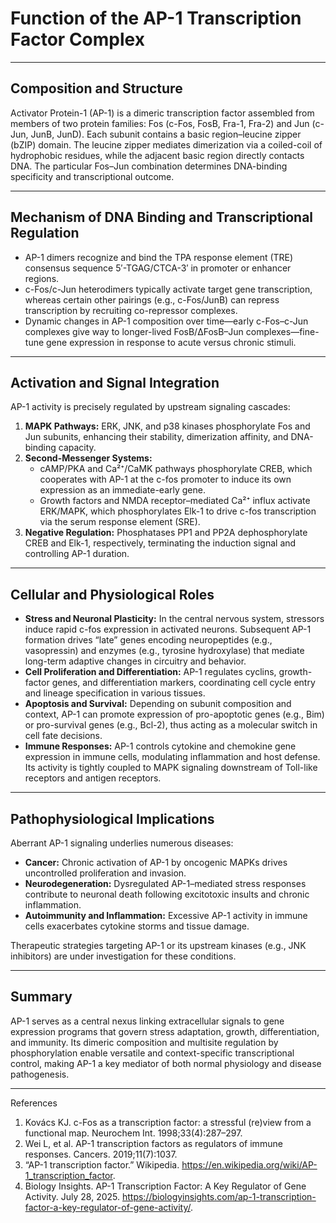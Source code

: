 # Function of the AP-1 Transcription Factor Complex

---

## Composition and Structure

Activator Protein-1 (AP-1) is a dimeric transcription factor assembled from members of two protein families: Fos (c-Fos, FosB, Fra-1, Fra-2) and Jun (c-Jun, JunB, JunD). Each subunit contains a basic region–leucine zipper (bZIP) domain. The leucine zipper mediates dimerization via a coiled-coil of hydrophobic residues, while the adjacent basic region directly contacts DNA. The particular Fos–Jun combination determines DNA-binding specificity and transcriptional outcome.

---

## Mechanism of DNA Binding and Transcriptional Regulation

- AP-1 dimers recognize and bind the TPA response element (TRE) consensus sequence 5′-TGAG/CTCA-3′ in promoter or enhancer regions.
- c-Fos/c-Jun heterodimers typically activate target gene transcription, whereas certain other pairings (e.g., c-Fos/JunB) can repress transcription by recruiting co-repressor complexes.
- Dynamic changes in AP-1 composition over time—early c-Fos–c-Jun complexes give way to longer-lived FosB/ΔFosB–Jun complexes—fine-tune gene expression in response to acute versus chronic stimuli.

---

## Activation and Signal Integration

AP-1 activity is precisely regulated by upstream signaling cascades:

1. **MAPK Pathways:** ERK, JNK, and p38 kinases phosphorylate Fos and Jun subunits, enhancing their stability, dimerization affinity, and DNA-binding capacity.
2. **Second-Messenger Systems:**
    - cAMP/PKA and Ca²⁺/CaMK pathways phosphorylate CREB, which cooperates with AP-1 at the c-fos promoter to induce its own expression as an immediate-early gene.
    - Growth factors and NMDA receptor–mediated Ca²⁺ influx activate ERK/MAPK, which phosphorylates Elk-1 to drive c-fos transcription via the serum response element (SRE).
3. **Negative Regulation:** Phosphatases PP1 and PP2A dephosphorylate CREB and Elk-1, respectively, terminating the induction signal and controlling AP-1 duration.

---

## Cellular and Physiological Roles

- **Stress and Neuronal Plasticity:** In the central nervous system, stressors induce rapid c-fos expression in activated neurons. Subsequent AP-1 formation drives “late” genes encoding neuropeptides (e.g., vasopressin) and enzymes (e.g., tyrosine hydroxylase) that mediate long-term adaptive changes in circuitry and behavior.
- **Cell Proliferation and Differentiation:** AP-1 regulates cyclins, growth-factor genes, and differentiation markers, coordinating cell cycle entry and lineage specification in various tissues.
- **Apoptosis and Survival:** Depending on subunit composition and context, AP-1 can promote expression of pro-apoptotic genes (e.g., Bim) or pro-survival genes (e.g., Bcl-2), thus acting as a molecular switch in cell fate decisions.
- **Immune Responses:** AP-1 controls cytokine and chemokine gene expression in immune cells, modulating inflammation and host defense. Its activity is tightly coupled to MAPK signaling downstream of Toll-like receptors and antigen receptors.

---

## Pathophysiological Implications

Aberrant AP-1 signaling underlies numerous diseases:

- **Cancer:** Chronic activation of AP-1 by oncogenic MAPKs drives uncontrolled proliferation and invasion.
- **Neurodegeneration:** Dysregulated AP-1–mediated stress responses contribute to neuronal death following excitotoxic insults and chronic inflammation.
- **Autoimmunity and Inflammation:** Excessive AP-1 activity in immune cells exacerbates cytokine storms and tissue damage.

Therapeutic strategies targeting AP-1 or its upstream kinases (e.g., JNK inhibitors) are under investigation for these conditions.

---

## Summary

AP-1 serves as a central nexus linking extracellular signals to gene expression programs that govern stress adaptation, growth, differentiation, and immunity. Its dimeric composition and multisite regulation by phosphorylation enable versatile and context-specific transcriptional control, making AP-1 a key mediator of both normal physiology and disease pathogenesis.

---

References

1. Kovács KJ. c-Fos as a transcription factor: a stressful (re)view from a functional map. Neurochem Int. 1998;33(4):287–297.
2. Wei L, et al. AP-1 transcription factors as regulators of immune responses. Cancers. 2019;11(7):1037.
3. “AP-1 transcription factor.” Wikipedia. https://en.wikipedia.org/wiki/AP-1_transcription_factor.
4. Biology Insights. AP-1 Transcription Factor: A Key Regulator of Gene Activity. July 28, 2025. https://biologyinsights.com/ap-1-transcription-factor-a-key-regulator-of-gene-activity/.
